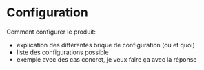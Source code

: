 # Configuration

Comment configurer le produit:

- explication des différentes brique de configuration (ou et quoi)
- liste des configurations possible
- exemple avec des cas concret, je veux faire ça avec la réponse
